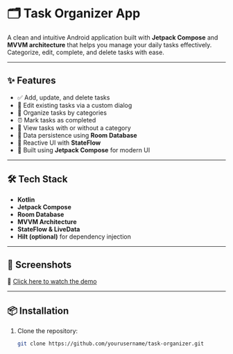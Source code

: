 # 🗂️ Task Organizer App

A clean and intuitive Android application built with **Jetpack Compose** and **MVVM architecture** that helps you manage your daily tasks effectively. Categorize, edit, complete, and delete tasks with ease.

---

## ✨ Features

- ✅ Add, update, and delete tasks  
- 📝 Edit existing tasks via a custom dialog  
- 📁 Organize tasks by categories  
- ⏰ Mark tasks as completed  
- 🧠 View tasks with or without a category  
- 💾 Data persistence using **Room Database**  
- 🔄 Reactive UI with **StateFlow**  
- 🎨 Built using **Jetpack Compose** for modern UI  

---

## 🛠 Tech Stack

- **Kotlin**  
- **Jetpack Compose**  
- **Room Database**  
- **MVVM Architecture**  
- **StateFlow & LiveData**  
- **Hilt (optional)** for dependency injection  

---

## 📸 Screenshots
🎥 [Click here to watch the demo](https://github.com/sharon2719/Task-Organizer/blob/a3f74fef12951a03d18a330ffb756f3f842a5b32/app/src/main/assets)


---

## 📦 Installation

1. Clone the repository:

   ```bash
   git clone https://github.com/yourusername/task-organizer.git
